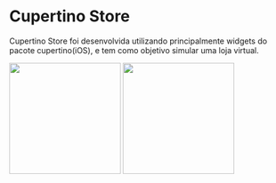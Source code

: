 # Cupertino Store

Cupertino Store foi desenvolvida utilizando principalmente widgets do pacote
cupertino(iOS), e tem como objetivo simular uma loja virtual. 

<img src="https://github.com/LucasMartines01/cupertino-store/assets/111136215/d13ddea6-fd3a-44d0-8cd2-44ff54a52256" width = 200px display="flex">
<img src="https://github.com/LucasMartines01/cupertino-store/assets/111136215/f819fd45-2587-4be9-b927-36c8cc5f2046" width=200px>
